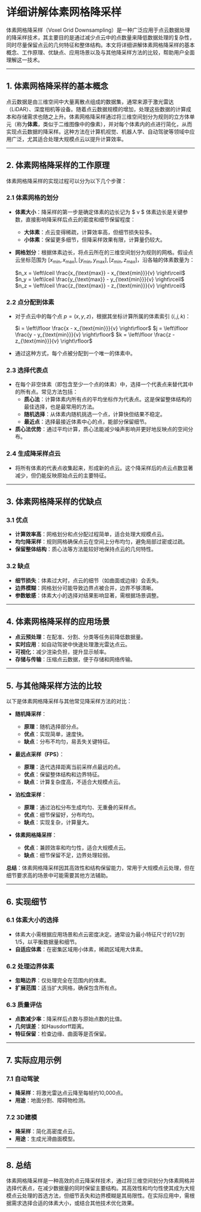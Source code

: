 # 详细讲解体素网格降采样

体素网格降采样（Voxel Grid Downsampling）是一种广泛应用于点云数据处理的降采样技术，其主要目的是通过减少点云中的点数量来降低数据处理的复杂性，同时尽量保留点云的几何特征和整体结构。本文将详细讲解体素网格降采样的基本概念、工作原理、优缺点、应用场景以及与其他降采样方法的比较，帮助用户全面理解这一技术。

---

## 1. 体素网格降采样的基本概念

点云数据是由三维空间中大量离散点组成的数据集，通常来源于激光雷达（LiDAR）、深度相机等设备。随着点云数据规模的增加，处理这些数据的计算成本和存储需求也随之上升。体素网格降采样通过将三维空间划分为规则的立方体单元（称为**体素**，类似于二维图像中的像素），并对每个体素内的点进行简化，从而实现点云数据的降采样。这种方法在计算机视觉、机器人学、自动驾驶等领域中应用广泛，尤其适合处理大规模点云以提升计算效率。

---

## 2. 体素网格降采样的工作原理

体素网格降采样的实现过程可以分为以下几个步骤：

### 2.1 体素网格的划分
- **体素大小**：降采样的第一步是确定体素的边长记为 $ v $ 体素边长是关键参数，直接影响降采样后点云的密度和细节保留程度：
  
  - **大体素**：点云变得稀疏，计算效率高，但细节损失较多。
  - **小体素**：保留更多细节，但降采样效果有限，计算量仍较大。
- **网格划分**：根据体素边长，将点云所在的三维空间划分为规则的网格。假设点云坐标范围为 $[x_{\text{min}}, x_{\text{max}}], [y_{\text{min}}, y_{\text{max}}], [z_{\text{min}}, z_{\text{max}}]$，沿各轴的体素数量为：

  $n_x = \left\lceil \frac{x_{\text{max}} - x_{\text{min}}}{v} \right\rceil$
  $n_y = \left\lceil \frac{y_{\text{max}} - y_{\text{min}}}{v} \right\rceil$
  $n_z = \left\lceil \frac{z_{\text{max}} - z_{\text{min}}}{v} \right\rceil$

### 2.2 点分配到体素
- 对于点云中的每个点 $p = (x, y, z)$，根据其坐标计算所属的体素索引 $(i, j, k)$：
  
  $i = \left\lfloor \frac{x - x_{\text{min}}}{v} \right\rfloor$
  $j = \left\lfloor \frac{y - y_{\text{min}}}{v} \right\rfloor$
  $k = \left\lfloor \frac{z - z_{\text{min}}}{v} \right\rfloor$
- 通过这种方式，每个点被分配到一个唯一的体素中。

### 2.3 选择代表点
- 在每个非空体素（即包含至少一个点的体素）中，选择一个代表点来替代其中的所有点。常见方法包括：
  - **质心法**：计算体素内所有点的平均坐标作为代表点。这是保留整体结构的最佳选择，也是最常用的方法。
  - **随机选择**：从体素内随机挑选一个点，计算快但结果不稳定。
  - **最近点**：选择最接近体素中心的点，能部分保留细节。
- **质心法优势**：通过平均计算，质心法能减少噪声影响并更好地反映点的空间分布。

### 2.4 生成降采样点云
- 将所有体素的代表点收集起来，形成新的点云。这个降采样后的点云点数显著减少，但仍能反映原始点云的主要特征。

---

## 3. 体素网格降采样的优缺点

### 3.1 优点
- **计算效率高**：网格划分和点分配过程简单，适合处理大规模点云。
- **均匀降采样**：规则网格确保点云在空间上分布均匀，避免局部过密或过疏。
- **保留整体结构**：质心法等方法能较好地保持点云的几何特性。

### 3.2 缺点
- **细节损失**：体素过大时，点云的细节（如曲面或边缘）会丢失。
- **边界模糊**：网格划分可能导致边界点被合并，边界不够清晰。
- **参数敏感**：体素大小的选择对结果影响显著，需根据场景调整。

---

## 4. 体素网格降采样的应用场景

- **点云预处理**：在配准、分割、分类等任务前降低数据量。
- **实时应用**：如自动驾驶中快速处理激光雷达点云。
- **可视化**：减少渲染负担，提升显示帧率。
- **存储与传输**：压缩点云数据，便于存储和网络传输。

---

## 5. 与其他降采样方法的比较

以下是体素网格降采样与其他常见降采样方法的对比：

- **随机降采样**：
  - **原理**：随机选择部分点。
  - **优点**：实现简单，速度快。
  - **缺点**：分布不均匀，易丢失关键特征。

- **最远点采样（FPS）**：
  - **原理**：迭代选择距离当前采样点最远的点。
  - **优点**：保留整体结构和边界特征。
  - **缺点**：计算复杂度高，不适合大规模点云。

- **泊松盘采样**：
  - **原理**：通过泊松分布生成均匀、无重叠的采样点。
  - **优点**：细节保留好，分布均匀。
  - **缺点**：实现复杂，计算量大。

- **体素网格降采样**：
  - **优点**：兼顾效率和均匀性，适合大规模点云。
  - **缺点**：细节保留不足，边界处理较弱。

**总结**：体素网格降采样因其高效性和结构保留能力，常用于大规模点云处理，但在细节要求高的场景中可能需要其他方法辅助。

---

## 6. 实现细节

### 6.1 体素大小的选择
- 体素大小需根据应用场景和点云密度决定。通常设为最小特征尺寸的1/2到1/5，以平衡数据量和细节。
- **自适应体素**：在密集区域用小体素，稀疏区域用大体素。

### 6.2 处理边界体素
- **忽略边界**：仅处理完全在范围内的体素。
- **扩展范围**：适当扩大网格，确保包含所有点。

### 6.3 质量评估
- **点数减少率**：降采样后点数与原始点数的比值。
- **几何误差**：如Hausdorff距离。
- **特征保留**：检查边缘、曲面等是否保留。

---

## 7. 实际应用示例

### 7.1 自动驾驶
- **降采样**：将激光雷达点云降至每帧约10,000点。
- **用途**：地面分割、障碍物检测。

### 7.2 3D建模
- **降采样**：简化高密度点云。
- **用途**：生成光滑曲面模型。

---

## 8. 总结

体素网格降采样是一种高效的点云降采样技术，通过将三维空间划分为体素网格并选择代表点，在减少数据量的同时保留主要结构。其高效性和均匀性使其成为大规模点云处理的首选方法，但细节丢失和边界模糊是其局限性。在实际应用中，需根据需求选择合适的体素大小，或结合其他技术优化效果。
